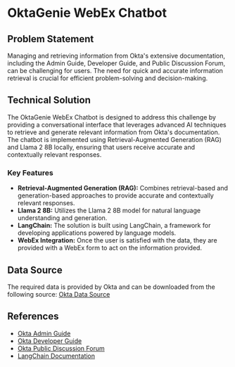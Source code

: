 # OktaGenie WebEx Chatbot

## Problem Statement

Managing and retrieving information from Okta's extensive documentation, including the Admin Guide, Developer Guide, and Public Discussion Forum, can be challenging for users. The need for quick and accurate information retrieval is crucial for efficient problem-solving and decision-making.

## Technical Solution

The OktaGenie WebEx Chatbot is designed to address this challenge by providing a conversational interface that leverages advanced AI techniques to retrieve and generate relevant information from Okta's documentation. The chatbot is implemented using Retrieval-Augmented Generation (RAG) and Llama 2 8B locally, ensuring that users receive accurate and contextually relevant responses.

### Key Features

- **Retrieval-Augmented Generation (RAG):** Combines retrieval-based and generation-based approaches to provide accurate and contextually relevant responses.
- **Llama 2 8B:** Utilizes the Llama 2 8B model for natural language understanding and generation.
- **LangChain:** The solution is built using LangChain, a framework for developing applications powered by language models.
- **WebEx Integration:** Once the user is satisfied with the data, they are provided with a WebEx form to act on the information provided.

## Data Source

The required data is provided by Okta and can be downloaded from the following source:
[Okta Data Source](https://github.com/oktadev/okta-python-chatbot-example/blob/tar-file/file.tar.gz)

## References

- [Okta Admin Guide](https://developer.okta.com/docs/guides/)
- [Okta Developer Guide](https://developer.okta.com/docs/guides/)
- [Okta Public Discussion Forum](https://devforum.okta.com/)
- [LangChain Documentation](https://langchain.readthedocs.io/)
